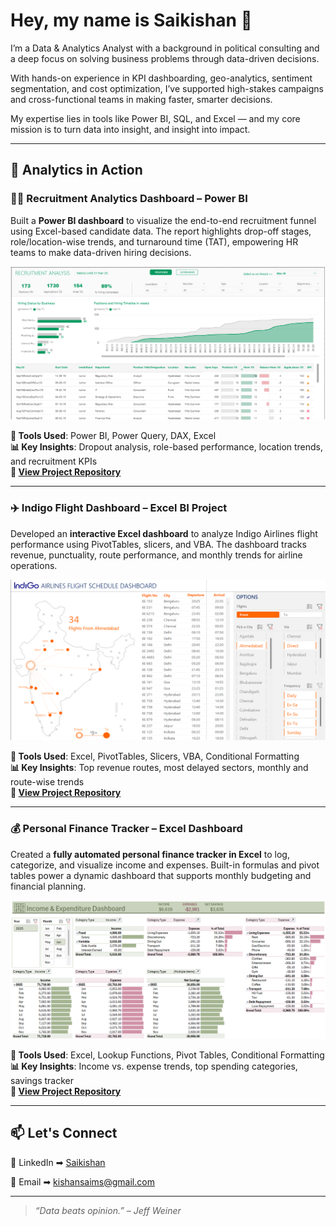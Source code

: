 # Hey, my name is Saikishan 👋

I’m a Data & Analytics Analyst with a background in political consulting and a deep focus on solving business problems through data-driven decisions.

With hands-on experience in KPI dashboarding, geo-analytics, sentiment segmentation, and cost optimization, I’ve supported high-stakes campaigns and cross-functional teams in making faster, smarter decisions.

My expertise lies in tools like Power BI, SQL, and Excel — and my core mission is to turn data into insight, and insight into impact.

---
## 📁 Analytics in Action

### 🧑‍💼 Recruitment Analytics Dashboard – Power BI

Built a **Power BI dashboard** to visualize the end-to-end recruitment funnel using Excel-based candidate data. The report highlights drop-off stages, role/location-wise trends, and turnaround time (TAT), empowering HR teams to make data-driven hiring decisions.

![Recruitment Dashboard Screenshot](Dashboard_Snapshot.png)

**🔧 Tools Used**: Power BI, Power Query, DAX, Excel  
**📊 Key Insights**: Dropout analysis, role-based performance, location trends, and recruitment KPIs  
**🔗 [View Project Repository](https://github.com/kishan-sai/Recruitment-Analytics-PowerBI-Dashboard.git)**

---

### ✈️ Indigo Flight Dashboard – Excel BI Project

Developed an **interactive Excel dashboard** to analyze Indigo Airlines flight performance using PivotTables, slicers, and VBA. The dashboard tracks revenue, punctuality, route performance, and monthly trends for airline operations.

![Flight Dashboard Screenshot](Airlines-Dashboard.png)

**🔧 Tools Used**: Excel, PivotTables, Slicers, VBA, Conditional Formatting  
**📊 Key Insights**: Top revenue routes, most delayed sectors, monthly and route-wise trends  
**🔗 [View Project Repository](https://github.com/kishan-sai/AirIndia-Flights-Dashboard-with-Excel.git)**

---

### 💰 Personal Finance Tracker – Excel Dashboard

Created a **fully automated personal finance tracker in Excel** to log, categorize, and visualize income and expenses. Built-in formulas and pivot tables power a dynamic dashboard that supports monthly budgeting and financial planning.

![Finance Dashboard Screenshot](Income_Tracker.png)

**🔧 Tools Used**: Excel, Lookup Functions, Pivot Tables, Conditional Formatting  
**📊 Key Insights**: Income vs. expense trends, top spending categories, savings tracker  
**🔗 [View Project Repository](https://github.com/kishan-sai/Personal-Finance-Tracker-with-Excel.git)**

---

## 📫 Let's Connect

 💬 LinkedIn ➡︎ [Saikishan](https://www.linkedin.com/in/saikishans)

 📧 Email ➡︎ kishansaims@gmail.com  

---

> _“Data beats opinion.” – Jeff Weiner_
